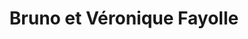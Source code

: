 ---
title: "Bruno et Véronique Fayolle"
url: /villeneuve-dascq/bruno-et-veronique-fayolle/
shop: fleuriste
---
